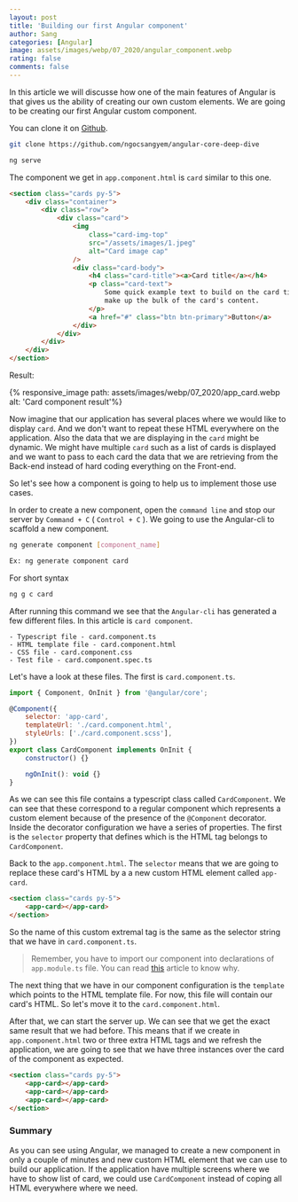 ```yaml
---
layout: post
title: 'Building our first Angular component'
author: Sang
categories: [Angular]
image: assets/images/webp/07_2020/angular_component.webp
rating: false
comments: false
---
```


In this article we will discusse how one of the main features of Angular is that gives us the ability of creating our own custom elements. We are going to be creating our first Angular custom component.

You can clone it on [Github](https://github.com/ngocsangyem/angular-core-deep-dive).

```sh
git clone https://github.com/ngocsangyem/angular-core-deep-dive
```

```sh
ng serve
```

The component we get in `app.component.html` is `card` similar to this one.

```html
<section class="cards py-5">
	<div class="container">
		<div class="row">
			<div class="card">
				<img
					class="card-img-top"
					src="/assets/images/1.jpeg"
					alt="Card image cap"
				/>
				<div class="card-body">
					<h4 class="card-title"><a>Card title</a></h4>
					<p class="card-text">
						Some quick example text to build on the card title and
						make up the bulk of the card's content.
					</p>
					<a href="#" class="btn btn-primary">Button</a>
				</div>
			</div>
		</div>
	</div>
</section>
```

Result:

{% responsive_image path: assets/images/webp/07_2020/app_card.webp alt: 'Card component result'%}

Now imagine that our application has several places where we would like to display `card`. And we don't want to repeat these HTML everywhere on the application. Also the data that we are displaying in the `card` might be dynamic. We might have multiple `card` such as a list of cards is displayed and we want to pass to each card the data that we are retrieving from the Back-end instead of hard coding everything on the Front-end.

So let's see how a component is going to help us to implement those use cases.

In order to create a new component, open the `command line` and stop our server by `Command + C` ( `Control + C` ). We going to use the Angular-cli to scaffold a new component.

```sh
ng generate component [component_name]

Ex: ng generate component card
```

For short syntax

```sh
ng g c card
```

After running this command we see that the `Angular-cli` has generated a few different files. In this article is `card component`.

    - Typescript file - card.component.ts
    - HTML template file - card.component.html
    - CSS file - card.component.css
    - Test file - card.component.spec.ts

Let's have a look at these files. The first is `card.component.ts`.

```javascript
import { Component, OnInit } from '@angular/core';

@Component({
	selector: 'app-card',
	templateUrl: './card.component.html',
	styleUrls: ['./card.component.scss'],
})
export class CardComponent implements OnInit {
	constructor() {}

	ngOnInit(): void {}
}
```

As we can see this file contains a typescript class called `CardComponent`. We can see that these correspond to a regular component which represents a custom element because of the presence of the `@Component` decorator. Inside the decorator configuration we have a series of properties. The first is the `selector` property that defines which is the HTML tag belongs to `CardComponent`.

Back to the `app.component.html`. The `selector` means that we are going to replace these card's HTML by a a new custom HTML element called `app-card`.

```html
<section class="cards py-5">
	<app-card></app-card>
</section>
```

So the name of this custom extremal tag is the same as the selector string that we have in `card.component.ts`.

> Remember, you have to import our component into declarations of `app.module.ts` file. You can read [this](/How-an-Angular-app-gets-loaded-and-started/) article to know why.

The next thing that we have in our component configuration is the `template` which points to the HTML template file. For now, this file will contain our card's HTML. So let's move it to the `card.component.html`.

After that, we can start the server up. We can see that we get the exact same result that we had before. This means that if we create in `app.component.html` two or three extra HTML tags and we refresh the application, we are going to see that we have three instances over the card of the component as expected.

```html
<section class="cards py-5">
	<app-card></app-card>
	<app-card></app-card>
	<app-card></app-card>
</section>
```

### Summary

As you can see using Angular, we managed to create a new component in only a couple of minutes and new custom HTML element that we can use to build our application. If the application have multiple screens where we have to show list of card, we could use `CardComponent` instead of coping all HTML everywhere where we need.
